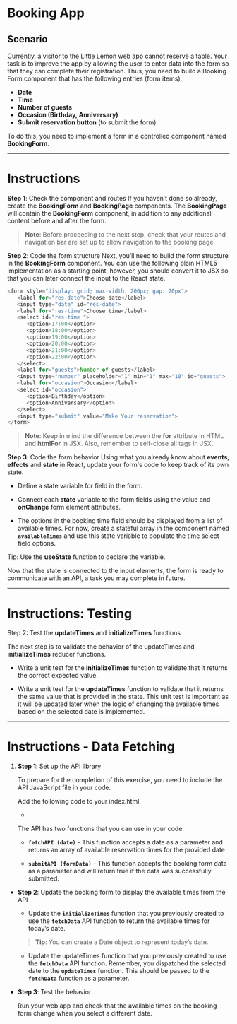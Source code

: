 # Booking App

## Scenario

Currently, a visitor to the Little Lemon web app cannot reserve a table. Your task is to improve the app by allowing the user to enter data into the form so that they can complete their registration. Thus, you need to build a Booking Form component that has the following entries (form items):

- **Date**
- **Time**
- **Number of guests**
- **Occasion (Birthday, Anniversary)**
- **Submit reservation button** (to submit the form)

To do this, you need to implement a form in a controlled component named **BookingForm**.

---

# Instructions

**Step 1**: Check the component and routes
If you haven’t done so already, create the **BookingForm** and **BookingPage** components. The **BookingPage** will contain the **BookingForm** component, in addition to any additional content before and after the form.

> **Note**: Before proceeding to the next step, check that your routes and navigation bar are set up to allow navigation to the booking page.

**Step 2**: Code the form structure
Next, you’ll need to build the form structure in the **BookingForm** component. You can use the following plain HTML5 implementation as a starting point, however, you should convert it to JSX so that you can later connect the input to the React state.

```js
<form style="display: grid; max-width: 200px; gap: 20px">
   <label for="res-date">Choose date</label>
   <input type="date" id="res-date">
   <label for="res-time">Choose time</label>
   <select id="res-time ">
      <option>17:00</option>
      <option>18:00</option>
      <option>19:00</option>
      <option>20:00</option>
      <option>21:00</option>
      <option>22:00</option>
   </select>
   <label for="guests">Number of guests</label>
   <input type="number" placeholder="1" min="1" max="10" id="guests">
   <label for="occasion">Occasion</label>
   <select id="occasion">
      <option>Birthday</option>
      <option>Anniversary</option>
   </select>
   <input type="submit" value="Make Your reservation">
</form>
```

> **Note**: Keep in mind the difference between the **for** attribute in HTML and **htmlFor** in JSX. Also, remember to self-close all tags in JSX.

**Step 3**: Code the form behavior
Using what you already know about **events**, **effects** and **state** in React, update your form's code to keep track of its own state.

- Define a state variable for field in the form.

- Connect each **state** variable to the form fields using the value and **onChange** form element attributes.

- The options in the booking time field should be displayed from a list of available times. For now, create a stateful array in the component named **`availableTimes`** and use this state variable to populate the time select field options.

Tip: Use the **useState** function to declare the variable.

Now that the state is connected to the input elements, the form is ready to communicate with an API, a task you may complete in future.

---

# Instructions: Testing

Step 2: Test the **updateTimes** and **initializeTimes** functions

The next step is to validate the behavior of the updateTimes and **initializeTimes** reducer functions.

- Write a unit test for the **initializeTimes** function to validate that it returns the correct expected value.

- Write a unit test for the **updateTimes** function to validate that it returns the same value that is provided in the state. This unit test is important as it will be updated later when the logic of changing the available times based on the selected date is implemented.

---

# Instructions - Data Fetching

1. **Step 1**: Set up the API library

   To prepare for the completion of this exercise, you need to include the API JavaScript file in your code.

   Add the following code to your index.html.

   - <script src="https://raw.githubusercontent.com/Meta-Front-End-Developer-PC/capstone/master/api.js"></script>

   The API has two functions that you can use in your code:

   - **`fetchAPI (date)`** - This function accepts a date as a parameter and returns an array of available reservation times for the provided date

   - **`submitAPI (formData)`** - This function accepts the booking form data as a parameter and will return true if the data was successfully submitted.

- **Step 2**: Update the booking form to display the available times from the API

  - Update the **`initializeTimes`** function that you previously created to use the **`fetchData`** API function to return the available times for today’s date.

  > **Tip**: You can create a Date object to represent today’s date.

  - Update the updateTimes function that you previously created to use the **`fetchData`** API function. Remember, you dispatched the selected date to the **`updateTimes`** function. This should be passed to the **`fetchData`** function as a parameter.

- **Step 3**: Test the behavior

  Run your web app and check that the available times on the booking form change when you select a different date.
